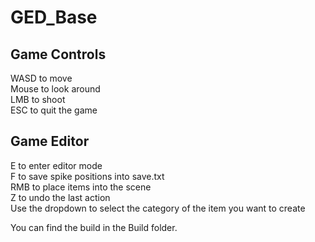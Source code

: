 # GED_Base

## Game Controls
WASD to move<br />
Mouse to look around<br />
LMB to shoot<br />
ESC to quit the game<br />

## Game Editor
E to enter editor mode<br />
F to save spike positions into save.txt<br />
RMB to place items into the scene<br />
Z to undo the last action<br />
Use the dropdown to select the category of the item you want to create<br />

You can find the build in the Build folder.
